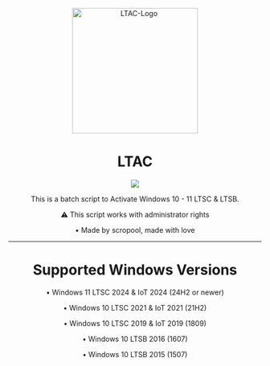 <p align="center">
  <img src="https://github.com/user-attachments/assets/da70c518-e108-4060-a1d0-dc771591e6ad" alt="LTAC-Logo" width="250">
</p>

<h1 align="center">LTAC</h1>

<p align="center">
  <a href="https://github.com/scropool/LTAC">
    <img src="https://badgen.net/badge/icon/windows?icon=windows&label">
  </a>
</p>

<p align="center">This is a batch script to Activate Windows 10 - 11 LTSC & LTSB.</p>
<p align="center">⚠️ This script works with administrator rights</p>
<p align="center">• Made by scropool, made with love</p>
<hr>

<h1 align="center">Supported Windows Versions</h1>
<p align="center">• Windows 11 LTSC 2024 & IoT 2024 (24H2 or newer)</p>
<p align="center">• Windows 10 LTSC 2021 & IoT 2021 (21H2)</p>
<p align="center">• Windows 10 LTSC 2019 & IoT 2019 (1809)</p>
<p align="center">• Windows 10 LTSB 2016 (1607)</p>
<p align="center">• Windows 10 LTSB 2015 (1507)</p>
